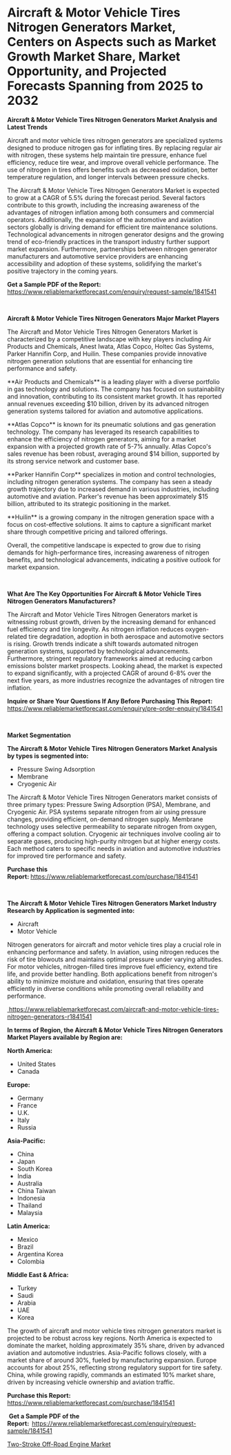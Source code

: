 <p><h1>Aircraft & Motor Vehicle Tires Nitrogen Generators Market, Centers on Aspects such as Market Growth Market Share, Market Opportunity, and Projected Forecasts Spanning from 2025 to 2032</h1></p><p><strong>Aircraft & Motor Vehicle Tires Nitrogen Generators Market Analysis and Latest Trends</strong></p>
<p><p>Aircraft and motor vehicle tires nitrogen generators are specialized systems designed to produce nitrogen gas for inflating tires. By replacing regular air with nitrogen, these systems help maintain tire pressure, enhance fuel efficiency, reduce tire wear, and improve overall vehicle performance. The use of nitrogen in tires offers benefits such as decreased oxidation, better temperature regulation, and longer intervals between pressure checks.</p><p>The Aircraft & Motor Vehicle Tires Nitrogen Generators Market is expected to grow at a CAGR of 5.5% during the forecast period. Several factors contribute to this growth, including the increasing awareness of the advantages of nitrogen inflation among both consumers and commercial operators. Additionally, the expansion of the automotive and aviation sectors globally is driving demand for efficient tire maintenance solutions. Technological advancements in nitrogen generator designs and the growing trend of eco-friendly practices in the transport industry further support market expansion. Furthermore, partnerships between nitrogen generator manufacturers and automotive service providers are enhancing accessibility and adoption of these systems, solidifying the market's positive trajectory in the coming years.</p></p>
<p><strong>Get a Sample PDF of the Report:&nbsp;</strong> <a href="https://www.reliablemarketforecast.com/enquiry/request-sample/1841541?utm_campaign=3225&utm_medium=2&utm_source=Github&utm_content=ia&utm_term=12042025&utm_id=aircraft-motor-vehicle-tires-nitrogen-generators">https://www.reliablemarketforecast.com/enquiry/request-sample/1841541</a></p>
<p>&nbsp;</p>
<p><strong>Aircraft & Motor Vehicle Tires Nitrogen Generators Major Market Players</strong></p>
<p><p>The Aircraft and Motor Vehicle Tires Nitrogen Generators Market is characterized by a competitive landscape with key players including Air Products and Chemicals, Anest Iwata, Atlas Copco, Holtec Gas Systems, Parker Hannifin Corp, and Huilin. These companies provide innovative nitrogen generation solutions that are essential for enhancing tire performance and safety.</p><p>**Air Products and Chemicals** is a leading player with a diverse portfolio in gas technology and solutions. The company has focused on sustainability and innovation, contributing to its consistent market growth. It has reported annual revenues exceeding $10 billion, driven by its advanced nitrogen generation systems tailored for aviation and automotive applications.</p><p>**Atlas Copco** is known for its pneumatic solutions and gas generation technology. The company has leveraged its research capabilities to enhance the efficiency of nitrogen generators, aiming for a market expansion with a projected growth rate of 5-7% annually. Atlas Copco's sales revenue has been robust, averaging around $14 billion, supported by its strong service network and customer base.</p><p>**Parker Hannifin Corp** specializes in motion and control technologies, including nitrogen generation systems. The company has seen a steady growth trajectory due to increased demand in various industries, including automotive and aviation. Parker's revenue has been approximately $15 billion, attributed to its strategic positioning in the market.</p><p>**Huilin** is a growing company in the nitrogen generation space with a focus on cost-effective solutions. It aims to capture a significant market share through competitive pricing and tailored offerings.</p><p>Overall, the competitive landscape is expected to grow due to rising demands for high-performance tires, increasing awareness of nitrogen benefits, and technological advancements, indicating a positive outlook for market expansion.</p></p>
<p>&nbsp;</p>
<p><strong>What Are The Key Opportunities For Aircraft & Motor Vehicle Tires Nitrogen Generators Manufacturers?</strong></p>
<p><p>The Aircraft and Motor Vehicle Tires Nitrogen Generators market is witnessing robust growth, driven by the increasing demand for enhanced fuel efficiency and tire longevity. As nitrogen inflation reduces oxygen-related tire degradation, adoption in both aerospace and automotive sectors is rising. Growth trends indicate a shift towards automated nitrogen generation systems, supported by technological advancements. Furthermore, stringent regulatory frameworks aimed at reducing carbon emissions bolster market prospects. Looking ahead, the market is expected to expand significantly, with a projected CAGR of around 6-8% over the next five years, as more industries recognize the advantages of nitrogen tire inflation.</p></p>
<p><strong>Inquire or Share Your Questions If Any Before Purchasing This Report:</strong> <a href="https://www.reliablemarketforecast.com/enquiry/pre-order-enquiry/1841541?utm_campaign=3225&utm_medium=2&utm_source=Github&utm_content=ia&utm_term=12042025&utm_id=aircraft-motor-vehicle-tires-nitrogen-generators">https://www.reliablemarketforecast.com/enquiry/pre-order-enquiry/1841541</a></p>
<p>&nbsp;</p>
<p><strong>Market Segmentation</strong></p>
<p><strong>The Aircraft & Motor Vehicle Tires Nitrogen Generators Market Analysis by types is segmented into:</strong></p>
<p><ul><li>Pressure Swing Adsorption</li><li>Membrane</li><li>Cryogenic Air</li></ul></p>
<p><p>The Aircraft & Motor Vehicle Tires Nitrogen Generators market consists of three primary types: Pressure Swing Adsorption (PSA), Membrane, and Cryogenic Air. PSA systems separate nitrogen from air using pressure changes, providing efficient, on-demand nitrogen supply. Membrane technology uses selective permeability to separate nitrogen from oxygen, offering a compact solution. Cryogenic air techniques involve cooling air to separate gases, producing high-purity nitrogen but at higher energy costs. Each method caters to specific needs in aviation and automotive industries for improved tire performance and safety.</p></p>
<p><strong>Purchase this Report:&nbsp;</strong><a href="https://www.reliablemarketforecast.com/purchase/1841541?utm_campaign=3225&utm_medium=2&utm_source=Github&utm_content=ia&utm_term=12042025&utm_id=aircraft-motor-vehicle-tires-nitrogen-generators">https://www.reliablemarketforecast.com/purchase/1841541</a></p>
<p>&nbsp;</p>
<p><strong>The Aircraft & Motor Vehicle Tires Nitrogen Generators Market Industry Research by Application is segmented into:</strong></p>
<p><ul><li>Aircraft</li><li>Motor Vehicle</li></ul></p>
<p><p>Nitrogen generators for aircraft and motor vehicle tires play a crucial role in enhancing performance and safety. In aviation, using nitrogen reduces the risk of tire blowouts and maintains optimal pressure under varying altitudes. For motor vehicles, nitrogen-filled tires improve fuel efficiency, extend tire life, and provide better handling. Both applications benefit from nitrogen's ability to minimize moisture and oxidation, ensuring that tires operate efficiently in diverse conditions while promoting overall reliability and performance.</p></p>
<p><a href="https://www.reliablemarketforecast.com/aircraft-and-motor-vehicle-tires-nitrogen-generators-r1841541?utm_campaign=3225&utm_medium=2&utm_source=Github&utm_content=ia&utm_term=12042025&utm_id=aircraft-motor-vehicle-tires-nitrogen-generators">&nbsp;https://www.reliablemarketforecast.com/aircraft-and-motor-vehicle-tires-nitrogen-generators-r1841541</a></p>
<p><strong>In terms of Region, the Aircraft & Motor Vehicle Tires Nitrogen Generators Market Players available by Region are:</strong></p>
<p>
    <p> <strong> North America: </strong>
        <ul>
            <li>United States</li>
            <li>Canada</li>
        </ul>
        </p> 
    <p> <strong> Europe: </strong>
        <ul>
            <li>Germany</li>
            <li>France</li>
            <li>U.K.</li>
            <li>Italy</li>
            <li>Russia</li>
        </ul>
        </p> 
    <p> <strong> Asia-Pacific: </strong>
        <ul>
            <li>China</li>
            <li>Japan</li>
            <li>South Korea</li>
            <li>India</li>
            <li>Australia</li>
            <li>China Taiwan</li>
            <li>Indonesia</li>
            <li>Thailand</li>
            <li>Malaysia</li>
        </ul>
        </p> 
    <p> <strong> Latin America: </strong>
        <ul>
            <li>Mexico</li>
            <li>Brazil</li>
            <li>Argentina Korea</li>
            <li>Colombia</li>
        </ul>
        </p> 
    <p> <strong> Middle East & Africa: </strong>
        <ul>
            <li>Turkey</li>
            <li>Saudi</li>
            <li>Arabia</li>
            <li>UAE</li>
            <li>Korea</li>
        </ul>
    </p>
    </p>
<p><p>The growth of aircraft and motor vehicle tires nitrogen generators market is projected to be robust across key regions. North America is expected to dominate the market, holding approximately 35% share, driven by advanced aviation and automotive industries. Asia-Pacific follows closely, with a market share of around 30%, fueled by manufacturing expansion. Europe accounts for about 25%, reflecting strong regulatory support for tire safety. China, while growing rapidly, commands an estimated 10% market share, driven by increasing vehicle ownership and aviation traffic.</p></p>
<p><strong>Purchase this Report: </strong><a href="https://www.reliablemarketforecast.com/purchase/1841541?utm_campaign=3225&utm_medium=2&utm_source=Github&utm_content=ia&utm_term=12042025&utm_id=aircraft-motor-vehicle-tires-nitrogen-generators">https://www.reliablemarketforecast.com/purchase/1841541</a></p>
<p>&nbsp;<strong>Get a Sample PDF of the Report:&nbsp;&nbsp;</strong><a href="https://www.reliablemarketforecast.com/enquiry/request-sample/1841541?utm_campaign=3225&utm_medium=2&utm_source=Github&utm_content=ia&utm_term=12042025&utm_id=aircraft-motor-vehicle-tires-nitrogen-generators">https://www.reliablemarketforecast.com/enquiry/request-sample/1841541</a></p>
<p><strong></strong></p>
<p><p><a href="https://github.com/shamstirroc7/Market-Research-Report-List-1/blob/main/two-stroke-off-road-engine-market.md?utm_campaign=3225&utm_medium=2&utm_source=Github&utm_content=ia&utm_term=12042025&utm_id=aircraft-motor-vehicle-tires-nitrogen-generators">Two-Stroke Off-Road Engine Market</a></p></p>